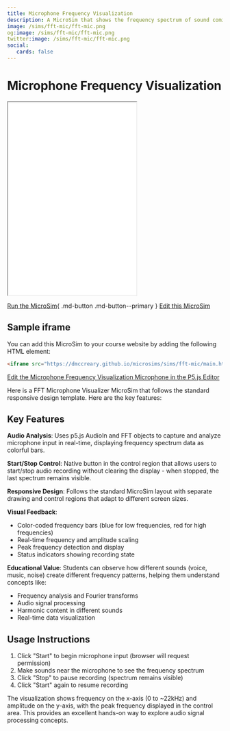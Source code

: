 ```yaml
---
title: Microphone Frequency Visualization
description: A MicroSim that shows the frequency spectrum of sound coming in from a microphone using the p5.js fft library.
image: /sims/fft-mic/fft-mic.png
og:image: /sims/fft-mic/fft-mic.png
twitter:image: /sims/fft-mic/fft-mic.png
social:
   cards: false
---
```

# Microphone Frequency Visualization

<iframe src="main.html" height="450px" scrolling="no"></iframe>

<!--
![Image Name](./image.png){ width="400" }
-->

[Run the MicroSim](main.html){ .md-button .md-button--primary }
[Edit this MicroSim](https://editor.p5js.org/dmccreary/sketches/89df6y1OK)

## Sample iframe

You can add this MicroSim to your course website by adding the following HTML element:

```html
<iframe src="https://dmccreary.github.io/microsims/sims/fft-mic/main.html" height="450px"  scrolling="no"></iframe>
```

[Edit the Microphone Frequency Visualization Microphone in the P5.js Editor ](https://editor.p5js.org/dmccreary/sketches/ZYGLml9Fs)

Here is a FFT Microphone Visualizer MicroSim that follows the standard responsive design template. Here are the key features:

Key Features
------------

**Audio Analysis**: Uses p5.js AudioIn and FFT objects to capture and analyze microphone input in real-time, displaying frequency spectrum data as colorful bars.

**Start/Stop Control**: Native button in the control region that allows users to start/stop audio recording without clearing the display - when stopped, the last spectrum remains visible.

**Responsive Design**: Follows the standard MicroSim layout with separate drawing and control regions that adapt to different screen sizes.

**Visual Feedback**:

-   Color-coded frequency bars (blue for low frequencies, red for high frequencies)
-   Real-time frequency and amplitude scaling
-   Peak frequency detection and display
-   Status indicators showing recording state

**Educational Value**: Students can observe how different sounds (voice, music, noise) create different frequency patterns, helping them understand concepts like:

-   Frequency analysis and Fourier transforms
-   Audio signal processing
-   Harmonic content in different sounds
-   Real-time data visualization

Usage Instructions
------------------

1.  Click "Start" to begin microphone input (browser will request permission)
2.  Make sounds near the microphone to see the frequency spectrum
3.  Click "Stop" to pause recording (spectrum remains visible)
4.  Click "Start" again to resume recording

The visualization shows frequency on the x-axis (0 to ~22kHz) and amplitude on the y-axis, with the peak frequency displayed in the control area. This provides an excellent hands-on way to explore audio signal processing concepts.